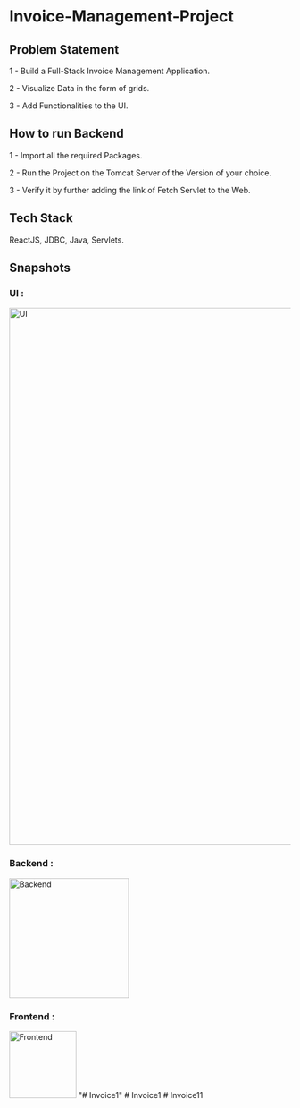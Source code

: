 # Invoice-Management-Project

## Problem Statement
1 - Build a Full-Stack Invoice Management Application.

2 - Visualize Data in the form of grids.

3 - Add Functionalities to the UI.

## How to run Backend
1 - Import all the required Packages.

2 - Run the Project on the Tomcat Server of the Version of your choice.

3 - Verify it by further adding the link of Fetch Servlet to the Web.

## Tech Stack
ReactJS, JDBC, Java, Servlets.

## Snapshots

### UI :
<img width="960" alt="UI" src="https://user-images.githubusercontent.com/77075811/163668991-26088de0-9050-477a-874d-0986c91633ea.PNG">



### Backend :
<img width="214" alt="Backend" src="https://user-images.githubusercontent.com/77075811/163669070-d3cfa764-1148-4e1e-b633-cb06f4f802d4.PNG">



### Frontend :
<img width="120" alt="Frontend" src="https://user-images.githubusercontent.com/77075811/163669090-fb873938-05c7-4991-814e-e0154a74a46b.PNG">
"# Invoice1" 
#   I n v o i c e 1  
 # Invoice11
